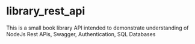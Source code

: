 # library_rest_api
This is a small book library API intended to demonstrate understanding of NodeJs Rest APis, Swagger, Authentication, SQL Databases

